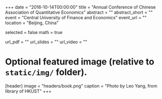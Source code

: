 +++
date = "2016-10-14T00:00:00"
title = "Annual Conference of Chinese Association of Quantitative Economics"
abstract = ""
abstract_short = ""
event = "Central University of Finance and Economics"
event_url = ""
location = "Beijing, China"

selected = false
math = true

url_pdf = ""
url_slides = ""
url_video = ""

# Optional featured image (relative to `static/img/` folder).
 [header]
 image = "headers/book.png"
 caption = "Photo by Leo Yang, from library of HKUST"
+++
